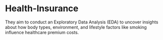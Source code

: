 # Health-Insurance
They aim to conduct an Exploratory Data Analysis (EDA) to uncover insights about how body types, environment, and lifestyle factors like smoking influence healthcare premium costs.
